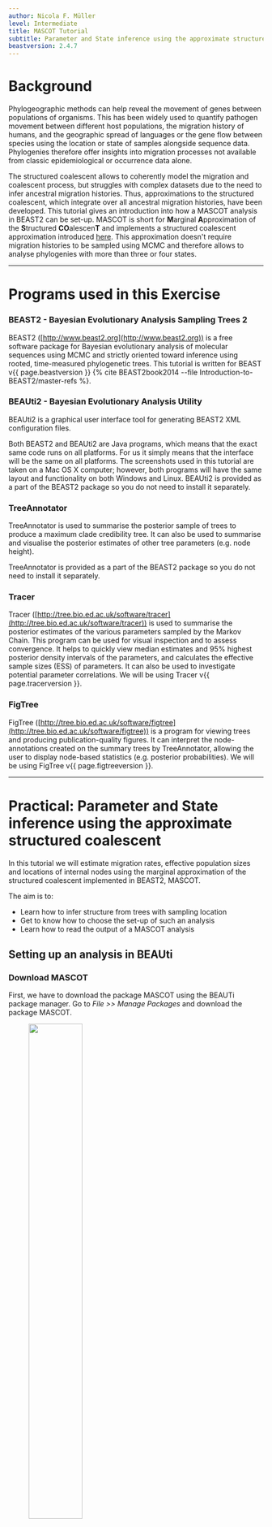 ```yaml
---
author: Nicola F. Müller
level: Intermediate
title: MASCOT Tutorial
subtitle: Parameter and State inference using the approximate structured coalescent
beastversion: 2.4.7
---
```



# Background

Phylogeographic methods can help reveal the movement of genes between populations of organisms. This has been widely used to quantify pathogen movement between different host populations, the migration history of humans, and the geographic spread of languages or the gene flow between species using the location or state of samples alongside sequence data. Phylogenies therefore offer insights into migration processes not available from classic epidemiological or occurrence data alone. 

The structured coalescent allows to coherently model the migration and coalescent process, but struggles with complex datasets due to the need to infer ancestral migration histories. Thus, approximations to the structured coalescent, which integrate over all ancestral migration histories, have been developed. This tutorial gives an introduction into how a MASCOT analysis in BEAST2 can be set-up. MASCOT is short for **M**arginal **A**pproximation of the **S**tructured **CO**alescen**T** and implements a structured coalescent approximation introduced [here](https://academic.oup.com/mbe/article/doi/10.1093/molbev/msx186/3896419/The-Structured-Coalescent-and-its-Approximations). This approximation doesn't require migration histories to be sampled using MCMC and therefore allows to analyse phylogenies with more than three or four states.

----

# Programs used in this Exercise 

### BEAST2 - Bayesian Evolutionary Analysis Sampling Trees 2

BEAST2 ([http://www.beast2.org](http://www.beast2.org)) is a free software package for Bayesian evolutionary analysis of molecular sequences using MCMC and strictly oriented toward inference using rooted, time-measured phylogenetic trees. This tutorial is written for BEAST v{{ page.beastversion }} {% cite BEAST2book2014 --file Introduction-to-BEAST2/master-refs %}. 


### BEAUti2 - Bayesian Evolutionary Analysis Utility

BEAUti2 is a graphical user interface tool for generating BEAST2 XML configuration files.

Both BEAST2 and BEAUti2 are Java programs, which means that the exact same code runs on all platforms. For us it simply means that the interface will be the same on all platforms. The screenshots used in this tutorial are taken on a Mac OS X computer; however, both programs will have the same layout and functionality on both Windows and Linux. BEAUti2 is provided as a part of the BEAST2 package so you do not need to install it separately.

### TreeAnnotator

TreeAnnotator is used to summarise the posterior sample of trees to produce a maximum clade credibility tree. It can also be used to summarise and visualise the posterior estimates of other tree parameters (e.g. node height).

TreeAnnotator is provided as a part of the BEAST2 package so you do not need to install it separately.


### Tracer

Tracer ([http://tree.bio.ed.ac.uk/software/tracer](http://tree.bio.ed.ac.uk/software/tracer)) is used to summarise the posterior estimates of the various parameters sampled by the Markov Chain. This program can be used for visual inspection and to assess convergence. It helps to quickly view median estimates and 95% highest posterior density intervals of the parameters, and calculates the effective sample sizes (ESS) of parameters. It can also be used to investigate potential parameter correlations. We will be using Tracer v{{ page.tracerversion }}.


### FigTree

FigTree ([http://tree.bio.ed.ac.uk/software/figtree](http://tree.bio.ed.ac.uk/software/figtree)) is a program for viewing trees and producing publication-quality figures. It can interpret the node-annotations created on the summary trees by TreeAnnotator, allowing the user to display node-based statistics (e.g. posterior probabilities). We will be using FigTree v{{ page.figtreeversion }}.

----

# Practical: Parameter and State inference using the approximate structured coalescent

In this tutorial we will estimate migration rates, effective population sizes and locations of internal nodes using the marginal approximation of the structured coalescent implemented in BEAST2, MASCOT.

The aim is to:

-  Learn how to infer structure from trees with sampling location
-  Get to know how to choose the set-up of such an analysis
-  Learn how to read the output of a MASCOT analysis




## Setting up an analysis in BEAUti

### Download MASCOT
First, we have to download the package MASCOT using the BEAUTi package manager. Go to _File >> Manage Packages_ and download the package MASCOT. 

<figure>
	<a id="fig:example1"></a>
	<img style="width:50%;" src="figures/MascotDownload.png" alt="">
	<figcaption>Figure 1: Download the MASCOT package.</figcaption>
</figure>

MASCOT will only be available in BEAUti once you close and restart the program.



### Loading the template
Next, we have to load the BEAUTi template from _File_, select _Template >> Mascot_.


### Loading the Influenza A/H3N2 Sequences (Partitions)

The sequences from the _data_ folder name _H3N2.nexus_ can be either drag and dropped into BEAUti or added by going to _File >> Import Alignment_. Once the sequences are added, we need to specify the sampling dates and locations. 

### Get the sampling times (Tip Dates)


After clicking the _Auto-configure_ button, the sampling times can be guessed. The sampling times are encoded in the sequence names and are in the third group after splitting on the vertical bar "|". The first group after splitting is the name of the sequence, the second group contains the accession numbers. The third are the sampling times and the fourth are the sampling location.

<figure>
	<a id="fig:example1"></a>
	<img style="width:70%;" src="figures/TipDates.png" alt="">
	<figcaption>Figure 2: Guess sampling times.</figcaption>
</figure>

After guessing the sampling times, the column **Date** should now have values between 2000 and 2002 and the column **Height** should have values from 0 to 2. The heights denote the time difference from a sequence to the most recently sampled sequence. If everything is specified correctly, the sequence with Height 0.0 should have Date 2001.9. Next, the sampling locations need to be specified.

### Get the sampling locations (Tip Locations)

As for the sampling times, they can be guessed from the sequence names. Initially the column **Location** should be NOT_SET for every sequence. After clicking the _Guess_ button, you can split the sequence on the vertical bar "|" again. As said before, the locations are in the fourth group. After clicking the _OK_ button, the window should now look like in the figure below:

<figure>
	<a id="fig:example1"></a>
	<img style="width:70%;" src="figures/TipLocations.png" alt="">
	<figcaption>Figure 3: Guess sampling locations.</figcaption>
</figure>

### Specify the Site Model (Site Model)

Next, we have to specify the site model. For Influenza Hemagluttanin sequences as we have here, HKY is the most commonly used model of nucleotide evolution. It allows for difference in transversion and transition rates. Meaning that changes between bases that are chemically closer related (transitions) are allowed to have a different rate than changes between bases that chemically more distinct (transversion). Additionally, we should allow for different rate categories for different sires in the alignment. This can be done by setting the _Gamma Category Count_ to 4, which is just a value that has typically been used. Make sure that estimate is checked next to the shape parameter. To reduce the number of parameters we have to estimate, we can set Frequencies to Empirical.

<figure>
	<a id="fig:example1"></a>
	<img style="width:70%;" src="figures/SiteModel.png" alt="">
	<figcaption>Figure 4: Set the site model.</figcaption>
</figure>


### Set the clock model (Clock Model)

For rapidly evolving viruses, the assumption of a strict molecular clock is often made, meaning that the molecular clock is the same on each branch of the phylogeny. To decrease the burnin phase, we can set the initial value to 0.005.

<figure>
	<a id="fig:example1"></a>
	<img style="width:70%;" src="figures/ClockRate.png" alt="">
	<figcaption>Figure 5: Set the initial clock rate.</figcaption>
</figure>

### Specify the priors and set dimensions (Priors)
Now, we need to set the priors as well as the dimensions of the effective population sizes and the migration rates. For this example we have sequences from Hong Kong, New Zealand and, New York . Overall we have three different locations, meaning that we need an effective population size for each of these locations. You can set the dimension of the effective population size by pressing the _initial_ button. A window will then appear where you can set the dimension to 3. Next, we can change the prior to a Log Normal prior with M=0 and S=1. Since we have only a few samples per location, meaning little information about the different effective population sizes, we will need an informative prior.


<figure>
	<a id="fig:example1"></a>
	<img style="width:70%;" src="figures/SetNeDimension.png" alt="">
	<figcaption>Figure 6: Set the dimension for the effective population sizes to 3.</figcaption>
</figure>


Next, we have to set the dimension of the migration rate parameter. A lineage from any of the 3 locations can migrate to 2 (3-1) other locations. Overall, we therefore have to estimate 3*(3-1) migration rates and have to set the dimension accordingly. The exponential distribution as a prior on the migration rate puts much weight on lower values while not prohibiting larger ones. For migration rates, a prior that prohibits too large values while not greatly distinguishing between very small and very very small values (such as the inverse uniform) is generally a good choice.


<figure>
	<a id="fig:example1"></a>
	<img style="width:70%;" src="figures/SetMigrationDimension.png" alt="">
	<figcaption>Figure 7: Set the dimension of the migration rates to 6.</figcaption>
</figure>

Next, we have to set a prior for the clock rate. Since we only have a narrow time window of less than a year and only 24 sequences, there isn't much information in the data about the clock rate. We have however a good idea about it for Influenza A/H3N2 Hemagglutinin. We can therefore set the prior to be normally distributed around 0.005 substitution per site and year with a variance of 0.0001. (At this point we could also just fix the rate)


### Specify the MCMC chain length (MCMC)

Here we can set the length of the MCMC chain and after how many iterations the parameter and trees a logged. For this dataset, 2 million iterations should be sufficient. In order to have enough samples but not create too large files, we can set the logEvery to 2500, so we have 801 samples overall. Next, we have to save the `*.xml` file under _File >> Save as_.

<figure>
	<a id="fig:example1"></a>
	<img style="width:70%;" src="figures/MCMC.png" alt="">
	<figcaption>Figure 8: save the *.xml.</figcaption>
</figure>

### Run the Analysis using BEAST2
Run the `*.xml` using BEAST2 or use finished runs from the *precooked-runs* folder. The analysis should take about 6 to 7 minutes. 

### Analyse the log file using Tracer

First, we can open the `*.log` file in tracer to check if the MCMC has converged. The ESS value should be above 200 for almost all values and especially for the posterior estimates. The burnin taken by Tracer is 10%, but for this analysis 1% is enough.

<figure>
	<a id="fig:example1"></a>
	<img style="width:70%;" src="figures/LogPosterior.png" alt="">
	<figcaption>Figure 9: Check if the posterior converged.</figcaption>
</figure>



Next, we can have a look at the inferred effective population sizes. New York is inferred to have the largest effective population size before Hong Kong and New Zealand. This tells us that two lineages that are in the New Zealand are expected to coalesce quicker than two lineages in Hong Kong or New York.

<figure>
	<a id="fig:example1"></a>
	<img style="width:70%;" src="figures/LogNe.png" alt="">
	<figcaption>Figure 10: Compare the different inferred effective population sizes.</figcaption>
</figure>

In this example, we have relatively little information about the effective population sizes of each location. This can lead to estimates that are greatly informed by the prior. Additionally, there can be great differences between median and mean estimates. The median estimates are generally more reliable since they are less influence by extreme values. 

<figure>
	<a id="fig:example1"></a>
	<img style="width:70%;" src="figures/MeanMedian.png" alt="">
	<figcaption>Figure 11: Differences between Mean and Meadian estimates.</figcaption>
</figure>

We can then look at the inferred migration rates. The migration rates have the label b_migration.*, meaning that they are backwards in time migration rates. The highest rates are from New York to Hong Kong. Because they are backwards in time migration rates, this means that lineages from New York are inferred to be likely from Hong Kong if we're going backwards in time. In the inferred phylogenies, we should therefore make the observation that lineages ancestral to samples from New York are inferred to be from the Hong Kong backwards.

<figure>
	<a id="fig:example1"></a>
	<img style="width:70%;" src="figures/LogMigration.png" alt="">
	<figcaption>Figure 12: Compare the inferrred migration rates.</figcaption>
</figure>

### Make the MCC tree using TreeAnnotator
Next, we want to summarize the trees. This we can do using treeAnnotator. Open the programm and then set the options as below. You have to specify the _Burnin precentage_, the _Node heights_, _Input Tree File_ and the _Output File_ after clicking _Run_ the programm should summarize the trees.

<figure>
	<a id="fig:example1"></a>
	<img style="width:50%;" src="figures/TreeAnnotator.png" alt="">
	<figcaption>Figure 13: Make the maximum clade credibility tree.</figcaption>
</figure>

### Check the MCC tree using FigTree
We can now open the MCC tree using FigTree. The output contains several things. Each node has several traits. Among them are those called Hong_Kong, New_York and New_Zealand. The value of those traits is the probability of that node being in that location as inferred using MASCOT. 


<figure>
	<a id="fig:example1"></a>
	<img style="width:100%;" src="figures/HongKongLabels.png" alt="">
	<img style="width:100%;" src="figures/NewZealandLabels.png" alt="">
	<img style="width:100%;" src="figures/NewYorkLabels.png" alt="">
	<figcaption>Figure 14: Compare the inferred node probabilities.</figcaption>
</figure>

We can now check if lineages ancestral to samples from New York are actually inferred to be from Hong Kong, or the probability of the root being in any of the locations. It should here be mentioned that the inference of nodes being in a particular location makes some simplifying assumptions, such as that there are no other locations where lineages could have been.

----

# Useful Links

- [Bayesian Evolutionary Analysis with BEAST 2](http://www.beast2.org/book.html) 
- BEAST 2 website and documentation: [http://www.beast2.org/](http://www.beast2.org/)
- BEAST 1 website and documentation: [http://beast.bio.ed.ac.uk](http://beast.bio.ed.ac.uk)
- Join the BEAST user discussion: [http://groups.google.com/group/beast-users](http://groups.google.com/group/beast-users) 

----

# Relevant References

